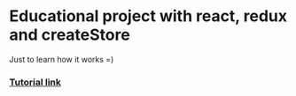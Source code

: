 # Educational project with react, redux and createStore

Just to learn how it works =)

### [Tutorial link](https://www.youtube.com/watch?v=13Th8jv0jO0)
